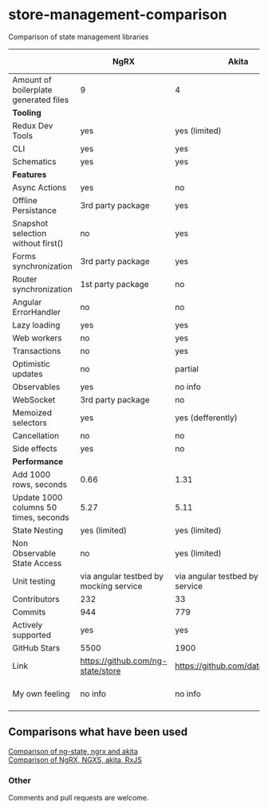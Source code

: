# store-management-comparison
Comparison of state management libraries

|                                     | NgRX                                   | Akita                                  | ng\-state                           | NGXS                                   | Redux                             | MobX                                                                                         | Redux pattern RxJS  |
|---------------------------------------|----------------------------------------|----------------------------------------|-------------------------------------|----------------------------------------|-----------------------------------|----------------------------------------------------------------------------------------------|---------------------|
| Amount of boilerplate generated files | 9                                      | 4                                      | 1                                   | 3                                      | heavy                             | low                                                                                          | 0                   |
| <b>Tooling</b>                        |                                        |                                        |                                     |                                        |                                   |                                                                                              |                     |
| Redux Dev Tools                       | yes                                    | yes \(limited\)                        | yes                                 | yes \(limited\)                        | no info                           | yes                                                                                          | no                  |
| CLI                                   | yes                                    | yes                                    | yes                                 | yes \(limited\)                        | no info                           | no info                                                                                      | no                  |
| Schematics                            | yes                                    | yes                                    | no info                             | no                                     | no info                           | no info                                                                                      | no                  |
| <b>Features</b>                       |                                        |                                        |                                     |                                        |                                   |                                                                                              |                     |
| Async Actions                         | yes                                    | no                                     | yes                                 | yes                                    | no info                           | no info                                                                                      | yes                 |
| Offline Persistance                   | 3rd party package                      | yes                                    | yes                                 | 1st party package                      | no info                           | no info                                                                                      | no                  |
| Snapshot selection without first\(\)  | no                                     | yes                                    | yes                                 | yes                                    | no info                           | no info                                                                                      | no                  |
| Forms synchronization                 | 3rd party package                      | yes                                    | yes                                 | 1st party package                      | no info                           | no info                                                                                      | no                  |
| Router synchronization                | 1st party package                      | no                                     | yes                                 | 1st party package                      | no info                           | no info                                                                                      | no                  |
| Angular ErrorHandler                  | no                                     | no                                     | no                                  | yes                                    | no info                           | no info                                                                                      | no                  |
| Lazy loading                          | yes                                    | yes                                    | yes                                 | yes                                    | no info                           | no info                                                                                      | no                  |
| Web workers                           | no                                     | yes                                    | no                                  | no                                     | no info                           | no info                                                                                      | no                  |
| Transactions                          | no                                     | yes                                    | yes                                 | no                                     | no info                           | no info                                                                                      | no                  |
| Optimistic updates                    | no                                     | partial                                | yes                                 | no info                                | no info                           | no info                                                                                      | no info             |
| Observables                           | yes                                    | no info                                | no info                             | yes                                    | no info                           | yes \(with tricks\)                                                                          | yes                 |
| WebSocket                             | 3rd party package                      | no                                     | no info                             | 1st party package                      | no info                           | no info                                                                                      | no                  |
| Memoized selectors                    | yes                                    | yes \(defferently\)                    | no info                             | yes                                    | no info                           | no info                                                                                      | no                  |
| Cancellation                          | no                                     | no                                     | no info                             | yes                                    | no info                           | no info                                                                                      | no                  |
| Side effects                          | yes                                    | no                                     | no info                             | yes                                    | no info                           | no info                                                                                      | no                  |
| <b>Performance</b>                    |                                        |                                        |                                     |                                        |                                   |                                                                                              |                     |
| Add 1000 rows, seconds                | 0\.66                                  | 1\.31                                  | 0\.89                               | no info                                | no info                           | no info                                                                                      | no info             |
| Update 1000 columns 50 times, seconds | 5\.27                                  | 5\.11                                  | 48\.08                              | no info                                | no info                           | no info                                                                                      | no info             |
| State Nesting                         | yes \(limited\)                        | yes \(limited\)                        | yes                                 | no info                                | no info                           | no info                                                                                      | no info             |
| Non Observable State Access           | no                                     | yes \(limited\)                        | yes                                 | no info                                | no info                           | yes                                                                                          | yes \(with tricks\) |
| Unit testing                          | via angular testbed by mocking service | via angular testbed by mocking service | via provided testbed                | via angular testbed by mocking service | no info                           | no info                                                                                      | via angular testbed |
| Contributors                          | 232                                    | 33                                     | 2                                   | 121                                    | 709                               | 13                                                                                           | no info             |
| Commits                               | 944                                    | 779                                    | 131                                 | 1489                                   | 2937                              | 171                                                                                          | no info             |
| Actively supported                    | yes                                    | yes                                    | yes                                 | yes                                    | yes                               | yes                                                                                          | yes                 |
| GitHub Stars                          | 5500                                   | 1900                                   | 6                                   | 2600                                   | 51700                             | 369                                                                                          | no info             |
| Link                                  | https://github.com/ng-state/store    | https://github.com/datorama/akita     | https://github.com/ng-state/store | https://github.com/ngxs/store         | https://github.com/reduxjs/redux | https://github.com/mobxjs/mobx-angular                                                     | no info             |
| My own feeling                        | no info                                | no info                                | no info                             | no info                                | the same as ngrx                  | after while it makes app messed up with two\-directional binding like before redux introducing | no info             |

## Comparisons what have been used

[Comparison of ng-state, ngrx and akita](https://medium.com/@vpranskunas/deep-comparison-of-state-management-solutions-in-angular-562985d4474e)  
[Comparison of NgRX, NGXS, akita, RxJS](https://ordina-jworks.github.io/angular/2018/10/08/angular-state-management-comparison.html)

### Other

Comments and pull requests are welcome.
